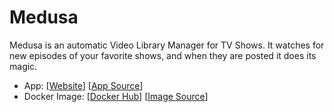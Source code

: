 # Medusa

Medusa is an automatic Video Library Manager for TV Shows. It watches for new episodes of your favorite shows, and when they are posted it does its magic.

- App: [[Website](https://pymedusa.com/)] [[App Source](https://github.com/linuxserver-archive/docker-medusa-armhf)]
- Docker Image: [[Docker Hub](https://hub.docker.com/)] [[Image Source](https://hub.docker.com/r/linuxserver/medusa/)]
